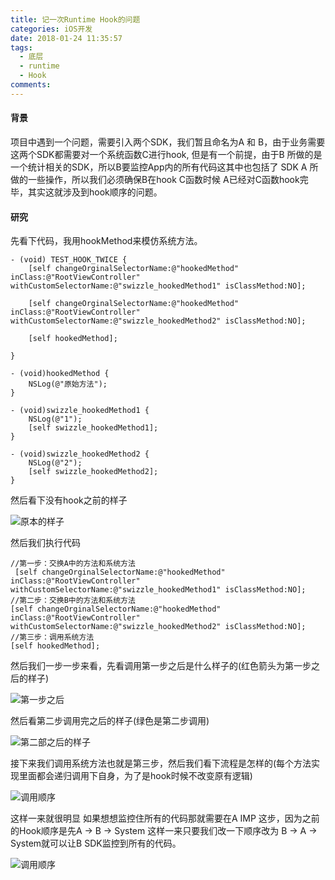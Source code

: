 ```yaml
---
title: 记一次Runtime Hook的问题
categories: iOS开发
date: 2018-01-24 11:35:57
tags:
  - 底层
  - runtime
  - Hook
comments:
---
```

#### 背景
项目中遇到一个问题，需要引入两个SDK，我们暂且命名为A 和 B，由于业务需要这两个SDK都需要对一个系统函数C进行hook, 但是有一个前提，由于B 所做的是一个统计相关的SDK，所以B要监控App内的所有代码这其中也包括了 SDK A 所做的一些操作，所以我们必须确保B在hook C函数时候  A已经对C函数hook完毕，其实这就涉及到hook顺序的问题。
<!--more-->
#### 研究
先看下代码，我用hookMethod来模仿系统方法。
```
- (void) TEST_HOOK_TWICE {
    [self changeOrginalSelectorName:@"hookedMethod" inClass:@"RootViewController" withCustomSelectorName:@"swizzle_hookedMethod1" isClassMethod:NO];

    [self changeOrginalSelectorName:@"hookedMethod" inClass:@"RootViewController" withCustomSelectorName:@"swizzle_hookedMethod2" isClassMethod:NO];

    [self hookedMethod];

}

- (void)hookedMethod {
    NSLog(@"原始方法");
}

- (void)swizzle_hookedMethod1 {
    NSLog(@"1");
    [self swizzle_hookedMethod1];
}

- (void)swizzle_hookedMethod2 {
    NSLog(@"2");
    [self swizzle_hookedMethod2];
}
```
然后看下没有hook之前的样子


![原本的样子](https://wx2.sinaimg.cn/large/006tNc79gy1fo6ll1zt21j30j80jk3zc.jpg)


然后我们执行代码
```
//第一步：交换A中的方法和系统方法
 [self changeOrginalSelectorName:@"hookedMethod" inClass:@"RootViewController" withCustomSelectorName:@"swizzle_hookedMethod1" isClassMethod:NO];
//第二步：交换B中的方法和系统方法
[self changeOrginalSelectorName:@"hookedMethod" inClass:@"RootViewController" withCustomSelectorName:@"swizzle_hookedMethod2" isClassMethod:NO];
//第三步：调用系统方法
[self hookedMethod];
```
然后我们一步一步来看，先看调用第一步之后是什么样子的(红色箭头为第一步之后的样子)

![第一步之后](https://wx3.sinaimg.cn/large/006tNc79gy1fo6llhzf0uj30ki0k2q3z.jpg)

然后看第二步调用完之后的样子(绿色是第二步调用)

![第二部之后的样子](https://wx2.sinaimg.cn/large/006tNc79gy1fo6lm7mfshj30jo0iu75m.jpg)

接下来我们调用系统方法也就是第三步，然后我们看下流程是怎样的(每个方法实现里面都会递归调用下自身，为了是hook时候不改变原有逻辑)

![调用顺序](https://wx3.sinaimg.cn/large/006tNc79gy1fo6lmi43vmj30yg03v756.jpg)

这样一来就很明显 如果想想监控住所有的代码那就需要在A IMP 这步，因为之前的Hook顺序是先A -> B -> System 这样一来只要我们改一下顺序改为 B -> A -> System就可以让B SDK监控到所有的代码。

![调用顺序](https://wx4.sinaimg.cn/large/006tNc79gy1fo6ln0wmlyj30yg07ign0.jpg)
